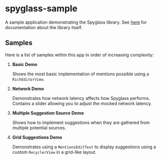 spyglass-sample
===============

A sample application demonstrating the Spyglass library. See [here](../README.md) for documentation about the library itself.

Samples
-------

Here is a list of samples within this app in order of increasing complexity:

1. **Basic Demo**

   Shows the most basic implementation of mentions possible using a `RichEditorView`.
   
2. **Network Demo**

   Demonstrates how network latency affects how Spyglass performs. Contains a slider allowing you to adjust the mocked network latency.
   
3. **Multiple Suggestion Source Demo**

   Shows how to implement suggestions when they are gathered from multiple potential sources.
   
4. **Grid Suggestions Demo**

   Demonstrates using a `MentionsEditText` to display suggestions using a custom `RecyclerView` in a grid-like layout.
